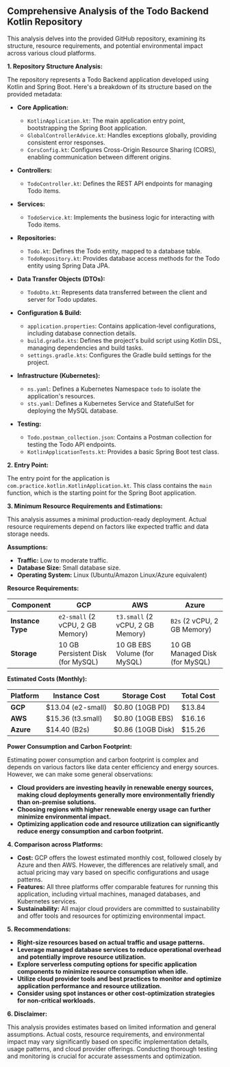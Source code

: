 ## Comprehensive Analysis of the Todo Backend Kotlin Repository

This analysis delves into the provided GitHub repository, examining its structure, resource requirements, and potential environmental impact across various cloud platforms.

**1. Repository Structure Analysis:**

The repository represents a Todo Backend application developed using Kotlin and Spring Boot. Here's a breakdown of its structure based on the provided metadata:

- **Core Application:**
    - `KotlinApplication.kt`: The main application entry point, bootstrapping the Spring Boot application.
    - `GlobalControllerAdvice.kt`: Handles exceptions globally, providing consistent error responses.
    - `CorsConfig.kt`: Configures Cross-Origin Resource Sharing (CORS), enabling communication between different origins.

- **Controllers:**
    - `TodoController.kt`: Defines the REST API endpoints for managing Todo items.

- **Services:**
    - `TodoService.kt`: Implements the business logic for interacting with Todo items.

- **Repositories:**
    - `Todo.kt`: Defines the Todo entity, mapped to a database table.
    - `TodoRepository.kt`: Provides database access methods for the Todo entity using Spring Data JPA.

- **Data Transfer Objects (DTOs):**
    - `TodoDto.kt`: Represents data transferred between the client and server for Todo updates.

- **Configuration & Build:**
    - `application.properties`: Contains application-level configurations, including database connection details.
    - `build.gradle.kts`: Defines the project's build script using Kotlin DSL, managing dependencies and build tasks.
    - `settings.gradle.kts`: Configures the Gradle build settings for the project.

- **Infrastructure (Kubernetes):**
    - `ns.yaml`: Defines a Kubernetes Namespace `todo` to isolate the application's resources.
    - `sts.yaml`: Defines a Kubernetes Service and StatefulSet for deploying the MySQL database.

- **Testing:**
    - `Todo.postman_collection.json`: Contains a Postman collection for testing the Todo API endpoints.
    - `KotlinApplicationTests.kt`: Provides a basic Spring Boot test class.

**2. Entry Point:**

The entry point for the application is `com.practice.kotlin.KotlinApplication.kt`. This class contains the `main` function, which is the starting point for the Spring Boot application.

**3. Minimum Resource Requirements and Estimations:**

This analysis assumes a minimal production-ready deployment. Actual resource requirements depend on factors like expected traffic and data storage needs.

**Assumptions:**

- **Traffic:** Low to moderate traffic.
- **Database Size:** Small database size.
- **Operating System:** Linux (Ubuntu/Amazon Linux/Azure equivalent)

**Resource Requirements:**

| Component | GCP | AWS | Azure |
|---|---|---|---|
| **Instance Type** | `e2-small` (2 vCPU, 2 GB Memory) | `t3.small` (2 vCPU, 2 GB Memory) | `B2s` (2 vCPU, 2 GB Memory) |
| **Storage** | 10 GB Persistent Disk (for MySQL) | 10 GB EBS Volume (for MySQL) | 10 GB Managed Disk (for MySQL) |

**Estimated Costs (Monthly):**

| Platform | Instance Cost | Storage Cost | Total Cost |
|---|---|---|---|
| **GCP** | $13.04 (e2-small) | $0.80 (10GB PD) | $13.84 |
| **AWS** | $15.36 (t3.small) | $0.80 (10GB EBS) | $16.16 |
| **Azure** | $14.40 (B2s) | $0.86 (10GB Disk) | $15.26 |

**Power Consumption and Carbon Footprint:**

Estimating power consumption and carbon footprint is complex and depends on various factors like data center efficiency and energy sources. However, we can make some general observations:

- **Cloud providers are investing heavily in renewable energy sources, making cloud deployments generally more environmentally friendly than on-premise solutions.**
- **Choosing regions with higher renewable energy usage can further minimize environmental impact.**
- **Optimizing application code and resource utilization can significantly reduce energy consumption and carbon footprint.**

**4. Comparison across Platforms:**

- **Cost:** GCP offers the lowest estimated monthly cost, followed closely by Azure and then AWS. However, the differences are relatively small, and actual pricing may vary based on specific configurations and usage patterns.
- **Features:** All three platforms offer comparable features for running this application, including virtual machines, managed databases, and Kubernetes services.
- **Sustainability:** All major cloud providers are committed to sustainability and offer tools and resources for optimizing environmental impact.  

**5. Recommendations:**

- **Right-size resources based on actual traffic and usage patterns.**
- **Leverage managed database services to reduce operational overhead and potentially improve resource utilization.**
- **Explore serverless computing options for specific application components to minimize resource consumption when idle.**
- **Utilize cloud provider tools and best practices to monitor and optimize application performance and resource utilization.**
- **Consider using spot instances or other cost-optimization strategies for non-critical workloads.**

**6. Disclaimer:**

This analysis provides estimates based on limited information and general assumptions.  Actual costs, resource requirements, and environmental impact may vary significantly based on specific implementation details, usage patterns, and cloud provider offerings.  Conducting thorough testing and monitoring is crucial for accurate assessments and optimization. 
